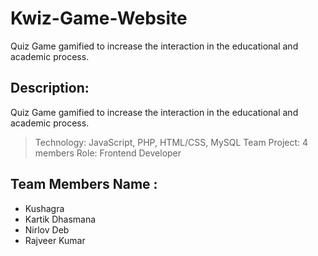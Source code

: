 # Kwiz-Game-Website
Quiz Game gamified to increase the interaction in the educational and academic process.

## Description: 
Quiz Game gamified to increase the interaction in the educational and academic process. 
 > Technology: JavaScript, PHP, HTML/CSS, MySQL
 > Team Project: 4 members
 > Role: Frontend Developer

## Team Members Name :
 * Kushagra
 * Kartik Dhasmana
 * Nirlov Deb
 * Rajveer Kumar
